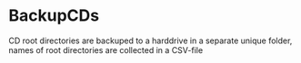 # BackupCDs
CD root directories are backuped to a harddrive in a separate unique folder, names of root directories are collected in a CSV-file
